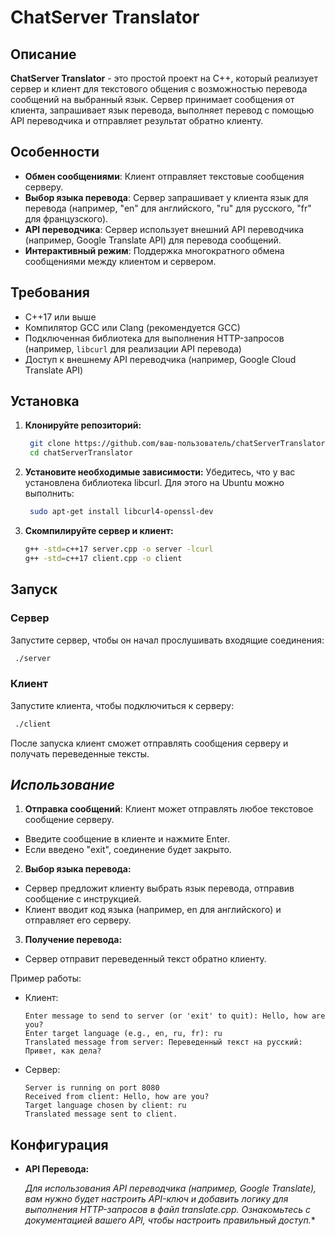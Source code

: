 # **ChatServer Translator**

## **Описание**

**ChatServer Translator** - это простой проект на C++, который реализует сервер и клиент для текстового общения с возможностью перевода сообщений на выбранный язык. Сервер принимает сообщения от клиента, запрашивает язык перевода, выполняет перевод с помощью API переводчика и отправляет результат обратно клиенту.

## **Особенности**

- **Обмен сообщениями**: Клиент отправляет текстовые сообщения серверу.
- **Выбор языка перевода**: Сервер запрашивает у клиента язык для перевода (например, "en" для английского, "ru" для русского, "fr" для французского).
- **API переводчика**: Сервер использует внешний API переводчика (например, Google Translate API) для перевода сообщений.
- **Интерактивный режим**: Поддержка многократного обмена сообщениями между клиентом и сервером.

## **Требования**

- C++17 или выше
- Компилятор GCC или Clang (рекомендуется GCC)
- Подключенная библиотека для выполнения HTTP-запросов (например, `libcurl` для реализации API перевода)
- Доступ к внешнему API переводчика (например, Google Cloud Translate API)

## **Установка**

1. **Клонируйте репозиторий:**
   ```bash
    git clone https://github.com/ваш-пользователь/chatServerTranslator.git
    cd chatServerTranslator
   ```
2. **Установите необходимые зависимости:**
   Убедитесь, что у вас установлена библиотека libcurl. Для этого на Ubuntu можно выполнить:
   ```bash
    sudo apt-get install libcurl4-openssl-dev
    ```
3. **Скомпилируйте сервер и клиент:**
    ```bash
    g++ -std=c++17 server.cpp -o server -lcurl
    g++ -std=c++17 client.cpp -o client
   ```
## Запуск ##

### **Сервер** ### 

Запустите сервер, чтобы он начал прослушивать входящие соединения:
   ``` bash 
    ./server
   ```
### **Клиент** ### 

Запустите клиента, чтобы подключиться к серверу:
   ``` bash 
    ./client
   ```
После запуска клиент сможет отправлять сообщения серверу и получать переведенные тексты.

## *Использование* ##

1.	**Отправка сообщений**:
Клиент может отправлять любое текстовое сообщение серверу.
*	Введите сообщение в клиенте и нажмите Enter.
*	Если введено "exit", соединение будет закрыто.

2.	**Выбор языка перевода:**
*	Сервер предложит клиенту выбрать язык перевода, отправив сообщение с инструкцией.
*	Клиент вводит код языка (например, en для английского) и отправляет его серверу.

3.	**Получение перевода:**
*	Сервер отправит переведенный текст обратно клиенту.

Пример работы:

* Клиент:
    ```
    Enter message to send to server (or 'exit' to quit): Hello, how are you?
    Enter target language (e.g., en, ru, fr): ru
    Translated message from server: Переведенный текст на русский: Привет, как дела?
  ```
* Сервер:
    ```
    Server is running on port 8080
    Received from client: Hello, how are you?
    Target language chosen by client: ru
    Translated message sent to client. 
  ```
## Конфигурация ##

* **API Перевода:**

    *Для использования API переводчика (например, Google Translate), вам нужно будет настроить API-ключ и добавить логику для выполнения HTTP-запросов в файл translate.cpp. Ознакомьтесь с документацией вашего API, чтобы настроить правильный доступ.**